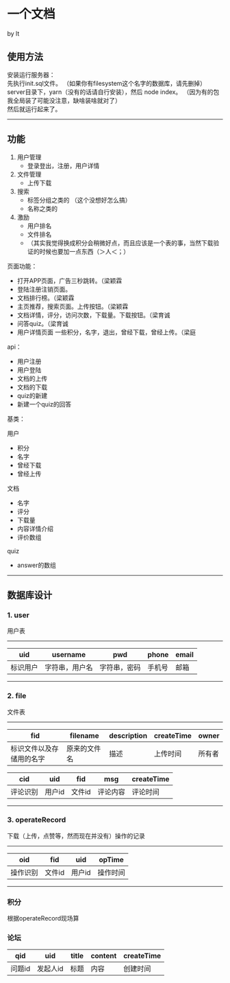 # 一个文档

 by lt


## 使用方法  

安装运行服务器：  
先执行init.sql文件。  （如果你有filesystem这个名字的数据库，请先删掉）
server目录下，yarn（没有的话请自行安装），然后 node index。 （因为有的包我全局装了可能没注意，缺啥装啥就对了）  
然后就运行起来了。  

------

## 功能

1. 用户管理
   - 登录登出，注册，用户详情  
2. 文件管理  
   - 上传下载
3. 搜索  
   - 标签分组之类的 （这个没想好怎么搞）
   - 名称之类的
4. 激励  
   - 用户排名
   - 文件排名
   - （其实我觉得换成积分会稍微好点，而且应该是一个表的事，当然下载验证的时候也要加一点东西（＞人＜；）

页面功能：

- 打开APP页面，广告三秒跳转。（梁颖霖
- 登陆注册注销页面。
- 文档排行榜。（梁颖霖
- 主页推荐，搜索页面。上传按钮。（梁颖霖
- 文档详情，评分，访问次数，下载量。下载按钮。（梁育诚
- 问答quiz。（梁育诚
- 用户详情页面 一些积分，名字，退出，曾经下载，曾经上传。（梁庭



api：

- 用户注册
- 用户登陆
- 文档的上传
- 文档的下载
- quiz的新建
- 新建一个quiz的回答



基类：

用户

- 积分
- 名字
- 曾经下载
- 曾经上传



文档

- 名字
- 评分
- 下载量
- 内容详情介绍
- 评价数组



quiz

- answer的数组

------

## 数据库设计  

### 1. user 

用户表

------

| uid      | username       | pwd          | phone  | email |
| -------- | -------------- | ------------ | ------ | ----- |
| 标识用户 | 字符串，用户名 | 字符串，密码 | 手机号 | 邮箱  |

------

### 2. file  

文件表  

------

| fid                      | filename     | description | createTime | owner  |
| ------------------------ | ------------ | ----------- | ---------- | ------ |
| 标识文件以及存储用的名字 | 原来的文件名 | 描述        | 上传时间   | 所有者 |

| cid      | uid    | fid    | msg      | createTime |
| -------- | ------ | ------ | -------- | ---------- |
| 评论识别 | 用户id | 文件id | 评论内容 | 评论时间   |



------

### 3. operateRecord  

下载（上传，点赞等，然而现在并没有）操作的记录   

------

|   oid    |  fid   |  uid   |  opTime  |
| :------: | :----: | :----: | :------: |
| 操作识别 | 文件id | 用户id | 操作时间 |

------

### 积分  

根据operateRecord现场算  

### 论坛  

| qid    | uid      | title | content | createTime |
| ------ | -------- | ----- | ------- | ---------- |
| 问题id | 发起人id | 标题  | 内容    | 创建时间   |


